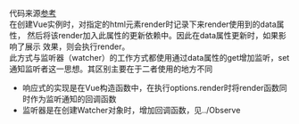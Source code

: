 代码来源[参考](https://segmentfault.com/a/1190000007334535#articleHeader3)<br/>
在创建Vue实例时，对指定的html元素render时记录下来render使用到的data属性，
然后将该render加入此属性的更新依赖中。因此在data属性更新时，如果影响了展示
效果，则会执行render。<br/>
此方式与监听器（watcher）的工作方式都使用通过data属性的get增加监听，set通知监听者这一思想。其区别主要在于二者使用的地方不同
* 响应式的实现是在Vue构造函数中，在执行options.render时将render函数同时作为监听通知的回调函数
* 监听器是在创建Watcher对象时，增加回调函数，见../Observe